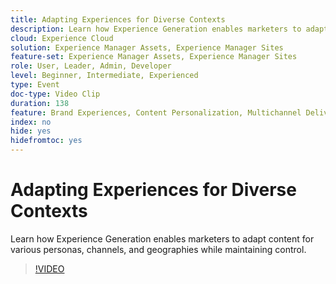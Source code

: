 ```yaml
---
title: Adapting Experiences for Diverse Contexts
description: Learn how Experience Generation enables marketers to adapt content for various personas, channels, and geographies while maintaining control.
cloud: Experience Cloud
solution: Experience Manager Assets, Experience Manager Sites
feature-set: Experience Manager Assets, Experience Manager Sites
role: User, Leader, Admin, Developer
level: Beginner, Intermediate, Experienced
type: Event
doc-type: Video Clip
duration: 138
feature: Brand Experiences, Content Personalization, Multichannel Delivery, Renditions, Templates
index: no
hide: yes
hidefromtoc: yes
---
```


# Adapting Experiences for Diverse Contexts

Learn how Experience Generation enables marketers to adapt content for various personas, channels, and geographies while maintaining control.

>[!VIDEO](https://video.tv.adobe.com/v/3459245/?learn=on&enablevpops)
